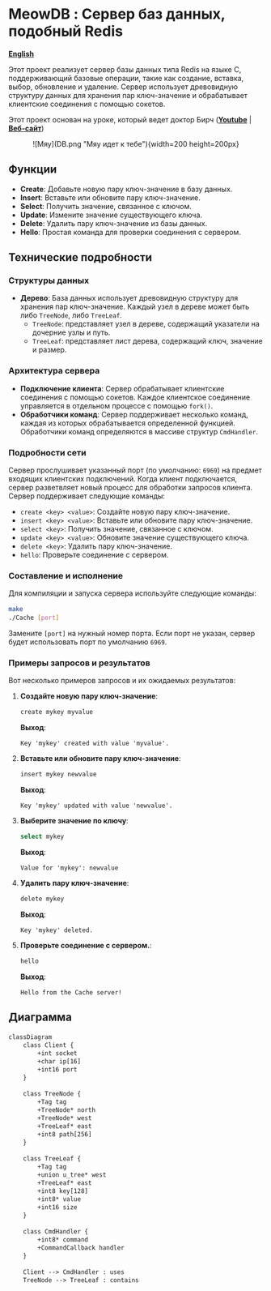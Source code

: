 # MeowDB : Сервер баз данных, подобный Redis

**[English](../README.md)**

Этот проект реализует сервер базы данных типа Redis на языке C, поддерживающий базовые операции, такие как создание, вставка, выбор, обновление и удаление. Сервер использует древовидную структуру данных для хранения пар ключ-значение и обрабатывает клиентские соединения с помощью сокетов.

Этот проект основан на уроке, который ведет доктор Бирч (**[Youtube](https://youtube.com/@dr-Jonas-Birch)** | **[Веб-сайт](doctorbirch.com)**)

<p align="center">
![Мяу](DB.png "Мяу идет к тебе"){width=200 height=200px}
</p>

## Функции
- **Create**: Добавьте новую пару ключ-значение в базу данных.
- **Insert**: Вставьте или обновите пару ключ-значение.
- **Select**: Получить значение, связанное с ключом.
- **Update**: Измените значение существующего ключа.
- **Delete**: Удалить пару ключ-значение из базы данных.
- **Hello**: Простая команда для проверки соединения с сервером.

## Технические подробности

### Структуры данных
- **Дерево**: База данных использует древовидную структуру для хранения пар ключ-значение. Каждый узел в дереве может быть либо `TreeNode`, либо `TreeLeaf`.
  - `TreeNode`: представляет узел в дереве, содержащий указатели на дочерние узлы и путь.
  - `TreeLeaf`: представляет лист дерева, содержащий ключ, значение и размер.

### Архитектура сервера
- **Подключение клиента**: Сервер обрабатывает клиентские соединения с помощью сокетов. Каждое клиентское соединение управляется в отдельном процессе с помощью `fork()`.
- **Обработчики команд**: Сервер поддерживает несколько команд, каждая из которых обрабатывается определенной функцией. Обработчики команд определяются в массиве структур `CmdHandler`.

### Подробности сети
Сервер прослушивает указанный порт (по умолчанию: `6969`) на предмет входящих клиентских подключений. Когда клиент подключается, сервер разветвляет новый процесс для обработки запросов клиента. Сервер поддерживает следующие команды:

- `create <key> <value>`: Создайте новую пару ключ-значение.
- `insert <key> <value>`: Вставьте или обновите пару ключ-значение.
- `select <key>`: Получить значение, связанное с ключом.
- `update <key> <value>`: Обновите значение существующего ключа.
- `delete <key>`: Удалить пару ключ-значение.
- `hello`: Проверьте соединение с сервером.

### Составление и исполнение
Для компиляции и запуска сервера используйте следующие команды:

```bash
make
./Cache [port]
```

Замените `[port]` на нужный номер порта. Если порт не указан, сервер будет использовать порт по умолчанию `6969`.

### Примеры запросов и результатов
Вот несколько примеров запросов и их ожидаемых результатов:
1. **Создайте новую пару ключ-значение**:
   ```bash
   create mykey myvalue
   ```
   **Выход**:
   ```
   Key 'mykey' created with value 'myvalue'.
   ```

2. **Вставьте или обновите пару ключ-значение**:
   ```bash
   insert mykey newvalue
   ```
   **Выход**:
   ```
   Key 'mykey' updated with value 'newvalue'.
   ```

3. **Выберите значение по ключу**:
   ```bash
   select mykey
   ```
   **Выход**:
   ```
   Value for 'mykey': newvalue
   ```

4. **Удалить пару ключ-значение**:
   ```bash
   delete mykey
   ```
   **Выход**:
   ```
   Key 'mykey' deleted.
   ```

5. **Проверьте соединение с сервером.**:
   ```bash
   hello
   ```
   **Выход**:
   ```
   Hello from the Cache server!
   ```

## Диаграмма

```mermaid
classDiagram
    class Client {
        +int socket
        +char ip[16]
        +int16 port
    }

    class TreeNode {
        +Tag tag
        +TreeNode* north
        +TreeNode* west
        +TreeLeaf* east
        +int8 path[256]
    }

    class TreeLeaf {
        +Tag tag
        +union u_tree* west
        +TreeLeaf* east
        +int8 key[128]
        +int8* value
        +int16 size
    }

    class CmdHandler {
        +int8* command
        +CommandCallback handler
    }

    Client --> CmdHandler : uses
    TreeNode --> TreeLeaf : contains
```